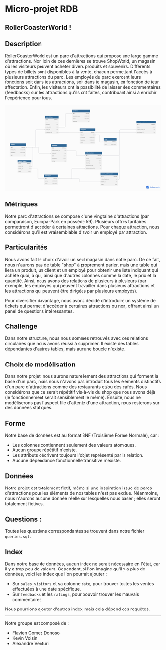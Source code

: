 # Micro-projet RDB

## RollerCoasterWorld ! 

## Description

RollerCoasterWorld est un parc d'attractions qui propose une large gamme d'attractions. Non loin de ces dernières se trouve ShopWorld, un magasin où les visiteurs peuvent acheter divers produits et souvenirs. Différents types de billets sont disponibles à la vente, chacun permettant l'accès à plusieurs attractions du parc. Les employés du parc exercent leurs fonctions soit dans les attractions, soit dans le magasin, en fonction de leur affectation. Enfin, les visiteurs ont la possibilité de laisser des commentaires (feedbacks) sur les attractions qu'ils ont faites, contribuant ainsi à enrichir l'expérience pour tous.

![Image de la base de donnée](RollerCoaster.png)

## Métriques

Notre parc d'attractions se compose d'une vingtaine d'attractions (par comparaison, Europa-Park en possède 59).
Plusieurs offres tarifaires permettront d'accéder à certaines attractions.
Pour chaque attraction, nous considérons qu'il est vraisemblable d'avoir un employé par attraction.

## Particularités 

Nous avons fait le choix d'avoir un seul magasin dans notre parc. De ce fait, nous n'aurons pas de table "shop" à proprement parler, mais une table qui liera un produit, un client et un employé pour obtenir une liste indiquant qui achète quoi, à qui, ainsi que d'autres colonnes comme la date, le prix et la quantité. Ainsi, nous avons des relations de plusieurs à plusieurs (par exemple, les employés qui peuvent travailler dans plusieurs attractions et les attractions qui peuvent être dirigées par plusieurs employés). 

Pour diversifier davantage, nous avons décidé d'introduire un système de tickets qui permet d'accéder à certaines attractions ou non, offrant ainsi un panel de questions intéressantes.

## Challenge

Dans notre structure, nous nous sommes retrouvés avec des relations circulaires que nous avons réussi à supprimer. Il existe des tables dépendantes d'autres tables, mais aucune boucle n'existe.

## Choix de modélisation

Dans notre projet, nous aurons naturellement des attractions qui forment la base d'un parc, mais nous n'avons pas introduit tous les éléments distinctifs d'un parc d'attractions comme des restaurants et/ou des cafés. Nous considérons que ce serait répétitif vis-à-vis du shop que nous avons déjà (le fonctionnement serait sensiblement le même). Ensuite, nous ne modéliserons pas l'aspect file d'attente d'une attraction, nous resterons sur des données statiques. 

## Forme

Notre base de données est au format 3NF (Troisième Forme Normale), car :
- Les colonnes contiennent seulement des valeurs atomiques.
- Aucun groupe répétitif n'existe.
- Les attributs décrivent toujours l'objet représenté par la relation.
- Aucune dépendance fonctionnelle transitive n'existe.

## Données

Notre projet est totalement fictif, même si une inspiration issue de parcs d'attractions pour les éléments de nos tables n'est pas exclue. Néanmoins, nous n'aurons aucune donnée réelle sur lesquelles nous baser ; elles seront totalement fictives.

## Questions :

Toutes les questions correspondantes se trouvent dans notre fichier `queries.sql`.

## Index

Dans notre base de données, aucun index ne serait nécessaire en l'état, car il y a trop peu de valeurs. Cependant, si l'on imagine qu'il y a plus de données, voici les index que l'on pourrait ajouter :
- Sur `sales_visitors` et sa colonne `date`, pour trouver toutes les ventes effectuées à une date spécifique.
- Sur `feedbacks` et les `ratings`, pour pouvoir trouver les mauvais commentaires.

Nous pourrions ajouter d'autres index, mais cela dépend des requêtes.

---

Notre groupe est composé de :
- Flavien Gomez Donoso
- Kevin Voisin
- Alexandre Venturi
